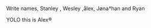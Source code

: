 <html>
  <p>Write names, Stanley , Wesley ,ålex, Jøna†han and Ryan</p>
  <p>YOLO this is Alex®</p>
</html>
